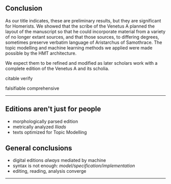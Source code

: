
## Conclusion

As our title indicates, these are preliminary results, but they are significant for Homerists.  We showed  that the scribe of the Venetus A planned the layout of the manuscript so that he could incorporate material from a variety of no longer extant sources, and that those sources, to differing degrees, sometimes preserve verbatim language of Aristarchus of Samothrace.  The topic modelling and machine learning methods we applied were made possible by the HMT architecture.



We expect them to be refined and modified as later scholars work with a complete edition of the Venetus A and its scholia.


citable verify

falsifiable
comprehensive

---


## Editions aren't just for people


-   morphologically parsed edition
-   metrically analyzed *Iliads*
-   texts optimized for Topic Modelling

## General conclusions

-   digital editions *always* mediated by machine
-   syntax is not enough:  *model/specification/implementation*
-   editing, reading, analysis converge



---
